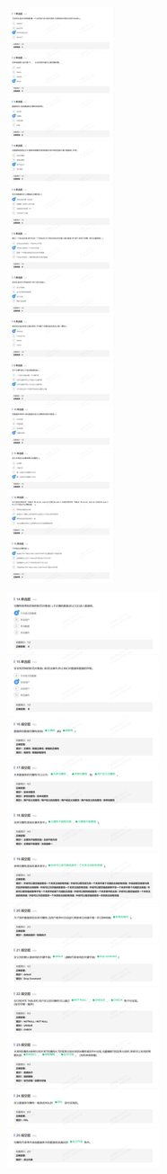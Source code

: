 ![image-20221225110348934](第五章.assets/image-20221225110348934.png)

![image-20221225110424491](第五章.assets/image-20221225110424491.png)

